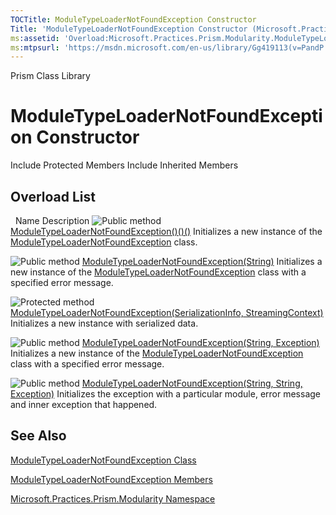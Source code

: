 ```yaml
---
TOCTitle: ModuleTypeLoaderNotFoundException Constructor
Title: 'ModuleTypeLoaderNotFoundException Constructor (Microsoft.Practices.Prism.Modularity)'
ms:assetid: 'Overload:Microsoft.Practices.Prism.Modularity.ModuleTypeLoaderNotFoundException.\#ctor'
ms:mtpsurl: 'https://msdn.microsoft.com/en-us/library/Gg419113(v=PandP.50)'
---
```


Prism Class Library

ModuleTypeLoaderNotFoundException Constructor
=============================================

Include Protected Members
Include Inherited Members

Overload List
-------------

<span id="overloadMembersTableToggle"></span>
 
Name
Description
![](https://msdn.microsoft.com/en-us/Gg419113.pubmethod(en-us,PandP.50).gif "Public method")
[ModuleTypeLoaderNotFoundException()()()](https://msdn.microsoft.com/m:microsoft.practices.prism.modularity.moduletypeloadernotfoundexception.)
Initializes a new instance of the [ModuleTypeLoaderNotFoundException](https://msdn.microsoft.com/t:microsoft.practices.prism.modularity.moduletypeloadernotfoundexception) class.

![](https://msdn.microsoft.com/en-us/Gg419113.pubmethod(en-us,PandP.50).gif "Public method")
[ModuleTypeLoaderNotFoundException(String)](https://msdn.microsoft.com/m:microsoft.practices.prism.modularity.moduletypeloadernotfoundexception.)
Initializes a new instance of the [ModuleTypeLoaderNotFoundException](https://msdn.microsoft.com/t:microsoft.practices.prism.modularity.moduletypeloadernotfoundexception) class with a specified error message.

![](https://msdn.microsoft.com/en-us/Gg419113.protmethod(en-us,PandP.50).gif "Protected method")
[ModuleTypeLoaderNotFoundException(SerializationInfo, StreamingContext)](https://msdn.microsoft.com/m:microsoft.practices.prism.modularity.moduletypeloadernotfoundexception.)
Initializes a new instance with serialized data.

![](https://msdn.microsoft.com/en-us/Gg419113.pubmethod(en-us,PandP.50).gif "Public method")
[ModuleTypeLoaderNotFoundException(String, Exception)](https://msdn.microsoft.com/m:microsoft.practices.prism.modularity.moduletypeloadernotfoundexception.)
Initializes a new instance of the [ModuleTypeLoaderNotFoundException](https://msdn.microsoft.com/t:microsoft.practices.prism.modularity.moduletypeloadernotfoundexception) class with a specified error message.

![](https://msdn.microsoft.com/en-us/Gg419113.pubmethod(en-us,PandP.50).gif "Public method")
[ModuleTypeLoaderNotFoundException(String, String, Exception)](https://msdn.microsoft.com/m:microsoft.practices.prism.modularity.moduletypeloadernotfoundexception.)
Initializes the exception with a particular module, error message and inner exception that happened.

See Also
--------

<span id="seeAlsoToggle"></span>
[ModuleTypeLoaderNotFoundException Class](https://msdn.microsoft.com/t:microsoft.practices.prism.modularity.moduletypeloadernotfoundexception)

[ModuleTypeLoaderNotFoundException Members](https://msdn.microsoft.com/allmembers.t:microsoft.practices.prism.modularity.moduletypeloadernotfoundexception)

[Microsoft.Practices.Prism.Modularity Namespace](https://msdn.microsoft.com/n:microsoft.practices.prism.modularity)
